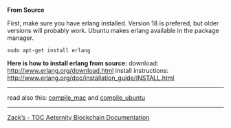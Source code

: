 **From Source**

First, make sure you have erlang installed. Version 18 is prefered, 
but older versions will probably work. Ubuntu makes erlang available in 
the package manager.

```
sudo apt-get install erlang
```

**Here is how to install erlang from source:**
download: http://www.erlang.org/download.html
install instructions: http://www.erlang.org/doc/installation_guide/INSTALL.html

***
read also this: [compile_mac](compile_mac) and [compile_ubuntu](compile_ubuntu)
***
[Zack’s - TOC Aeternity Blockchain Documentation](Zack_Docs_TOC)